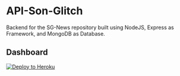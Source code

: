 # API-Son-Glitch
Backend for the SG-News repository built using NodeJS, Express as Framework, and MongoDB as Database.

## Dashboard

[![Deploy to Heroku](https://www.herokucdn.com/deploy/button.svg)](https://api-son-glitch.herokuapp.com/)
